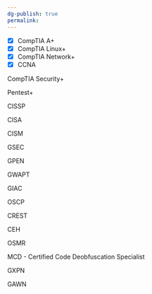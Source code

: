 ```yaml
---
dg-publish: true
permalink:
---
```


- [x] CompTIA A+
- [x] CompTIA Linux+
- [x] CompTIA Network+
- [x] CCNA

CompTIA Security+

Pentest+

CISSP

CISA

CISM

GSEC

GPEN

GWAPT

GIAC

OSCP

CREST

CEH

OSMR

MCD - Certified Code Deobfuscation Specialist

GXPN

GAWN